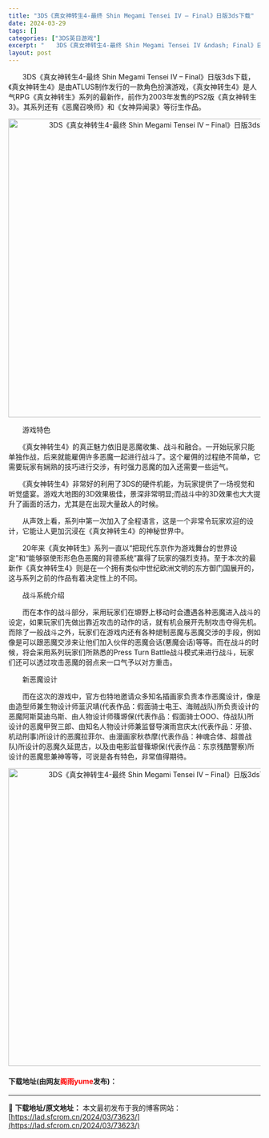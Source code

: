 ```yaml
---
title: "3DS《真女神转生4-最终 Shin Megami Tensei IV – Final》日版3ds下载"
date: 2024-03-29
tags: []
categories: ["3DS英日游戏"]
excerpt: "　　3DS《真女神转生4-最终 Shin Megami Tensei IV &ndash; Final》日版3ds下载，《真女神转生4》是由ATLUS制作发行的一款角色扮演游戏，《真女神转生4》是人气RPG《真女神转生》系列的最新作，前作为2003年发售的PS2版《真女神转生3》。其系列还有《恶魔召&hellip;"
layout: post
---
```


 <p>　　3DS《真女神转生4-最终 Shin Megami Tensei IV &ndash; Final》日版3ds下载，《真女神转生4》是由ATLUS制作发行的一款角色扮演游戏，《真女神转生4》是人气RPG《真女神转生》系列的最新作，前作为2003年发售的PS2版《真女神转生3》。其系列还有《恶魔召唤师》和《女神异闻录》等衍生作品。</p> <p align="center"><img align="" border="0" src="https://lad.sfcrom.cn/wp-content/uploads/2024/03/20240329_660630272da40.png" width="596" alt="3DS《真女神转生4-最终 Shin Megami Tensei IV – Final》日版3ds下载" /></p> <p>　　游戏特色</p> <p>　　《真女神转生4》的真正魅力依旧是恶魔收集、战斗和融合。一开始玩家只能单独作战，后来就能雇佣许多恶魔一起进行战斗了。这个雇佣的过程绝不简单，它需要玩家有娴熟的技巧进行交涉，有时强力恶魔的加入还需要一些运气。</p> <p>　　《真女神转生4》非常好的利用了3DS的硬件机能，为玩家提供了一场视觉和听觉盛宴。游戏大地图的3D效果极佳，景深非常明显;而战斗中的3D效果也大大提升了画面的活力，尤其是在出现大量敌人的时候。</p> <p>　　从声效上看，系列中第一次加入了全程语言，这是一个非常令玩家欢迎的设计，它能让人更加沉浸在《真女神转生4》的神秘世界中。</p> <p>　　20年来《真女神转生》系列一直以&ldquo;把现代东京作为游戏舞台的世界设定&rdquo;和&ldquo;能够驱使形形色色恶魔的背德系统&rdquo;赢得了玩家的强烈支持。至于本次的最新作《真女神转生4》则是在一个拥有类似中世纪欧洲文明的东方御门国展开的，这与系列之前的作品有着决定性上的不同。</p> <p>　　战斗系统介绍</p> <p>　　而在本作的战斗部分，采用玩家们在塬野上移动时会遭遇各种恶魔进入战斗的设定，如果玩家们先做出靠近攻击的动作的话，就有机会展开先制攻击夺得先机。而除了一般战斗之外，玩家们在游戏内还有各种煺制恶魔与恶魔交涉的手段，例如像是可以跟恶魔交涉来让他们加入伙伴的恶魔会话(悪魔会话)等等。而在战斗的时候，将会采用系列玩家们所熟悉的Press Turn Battle战斗模式来进行战斗，玩家们还可以透过攻击恶魔的弱点来一口气予以对方重击。</p> <p>　　新恶魔设计</p> <p>　　而在这次的游戏中，官方也特地邀请众多知名插画家负责本作恶魔设计，像是由造型师兼生物设计师韮沢靖(代表作品：假面骑士电王、海贼战队)所负责设计的恶魔阿斯莫迪乌斯、由人物设计师篠塬保(代表作品：假面骑士OOO、侍战队)所设计的恶魔甲贺三郎、由知名人物设计师兼监督导演雨宫庆太(代表作品：牙狼、机动刑事)所设计的恶魔拉菲尔、由漫画家秋恭摩(代表作品：神魂合体、超兽战队)所设计的恶魔久延毘古，以及由电影监督篠塬保(代表作品：东京残酷警察)所设计的恶魔思兼神等等，可说是各有特色，非常值得期待。</p> <p align="center"><img align="" border="0" src="https://lad.sfcrom.cn/wp-content/uploads/2024/03/20240329_6606302859d09.png" width="594" alt="3DS《真女神转生4-最终 Shin Megami Tensei IV – Final》日版3ds下载" /></p> <p><h4>下载地址(由网友<font color="red">阁雨yume</font>发布)：</h4></p> 

---
📖 **下载地址/原文地址：** 本文最初发布于我的博客网站：[https://lad.sfcrom.cn/2024/03/73623/](https://lad.sfcrom.cn/2024/03/73623/)
